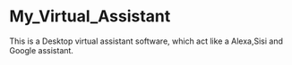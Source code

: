 # My_Virtual_Assistant
This is a Desktop virtual assistant software, which act like a Alexa,Sisi and Google assistant.
